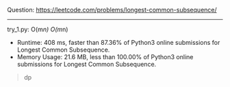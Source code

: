 Question: https://leetcode.com/problems/longest-common-subsequence/

---

try_1.py: O(m*n) O(m*n)
* Runtime: 408 ms, faster than 87.36% of Python3 online submissions for Longest Common Subsequence.
* Memory Usage: 21.6 MB, less than 100.00% of Python3 online submissions for Longest Common Subsequence.

> dp
